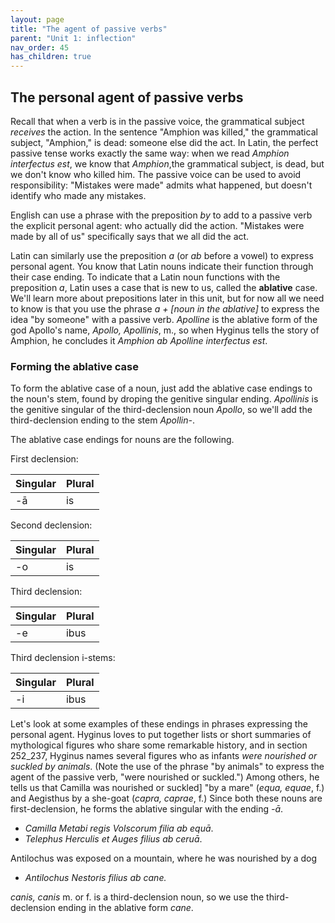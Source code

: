 ```yaml
---
layout: page
title: "The agent of passive verbs"
parent: "Unit 1: inflection"
nav_order: 45
has_children: true
---
```


## The personal agent of passive verbs

Recall that when a verb is in the passive voice, the grammatical subject *receives* the action.  In the sentence "Amphion was killed," the grammatical subject, "Amphion," is dead: someone else did the act.  In Latin, the perfect passive tense works exactly the same way:  when we read *Amphion interfectus est*, we know that *Amphion*,the grammatical subject, is dead, but we don't know who killed him.  The passive voice can be used to avoid responsibility: "Mistakes were made" admits what happened, but doesn't identify who made any mistakes.

English can use a phrase with the preposition *by* to add to a passive verb the explicit personal agent: who actually did the action.  "Mistakes were made by all of us" specifically says that we all did the act.

Latin can similarly use the preposition *a* (or *ab* before a vowel) to express personal agent. You know that Latin nouns indicate their function through their case ending.  To indicate that a Latin noun functions with the preposition *a*, Latin uses a case that is new to us, called the **ablative** case.  We'll learn more about prepositions later in this unit, but for now all we need to know is that you use the phrase *a  + [noun in the ablative]* to express the idea "by someone" with a passive verb.  *Apolline* is the ablative form of the god Apollo's name, *Apollo, Apollinis*, m., so when Hyginus tells the story of Amphion, he concludes it *Amphion ab Apolline interfectus est*.

### Forming the ablative case

To form the ablative case of a noun, just add the ablative case endings to the noun's stem, found by droping the genitive singular ending.  *Apollinis* is the genitive singular of the third-declension noun *Apollo*, so we'll add the third-declension ending to the stem *Apollin-*.

The ablative case endings for nouns are the following.

First declension:

| Singular | Plural |
| --- | --- |
| -ā | is |

Second declension:

| Singular | Plural |
| --- | --- |
| -o | is |


Third declension:

| Singular | Plural |
| --- | --- |
| -e | ibus |


Third declension i-stems:


| Singular | Plural |
| --- | --- |
| -i | ibus |



Let's look at some examples of these endings in phrases expressing the personal agent.  Hyginus loves to put together lists or short summaries of mythological figures who share some remarkable history, and in section 252_237, Hyginus names several figures who as infants *were nourished or suckled by animals*.  (Note the use of the phrase "by animals" to express the agent of the passive verb, "were nourished or suckled.") Among others, he tells us that Camilla was nourished or suckled] "by a mare" (*equa, equae*, f.) and Aegisthus by a she-goat (*capra, caprae*, f.)  Since both these nouns are first-declension, he forms the ablative singular with the ending *-ā*.

- *Camilla Metabi regis Volscorum filia ab equā*.
- *Telephus Herculis et Auges filius ab ceruā*. 


Antilochus was exposed on a mountain, where he was nourished by a dog

- *Antilochus Nestoris filius  ab cane.*

*canis, canis* m. or f. is a third-declension noun, so we use the third-declension ending in the ablative form *cane*.
